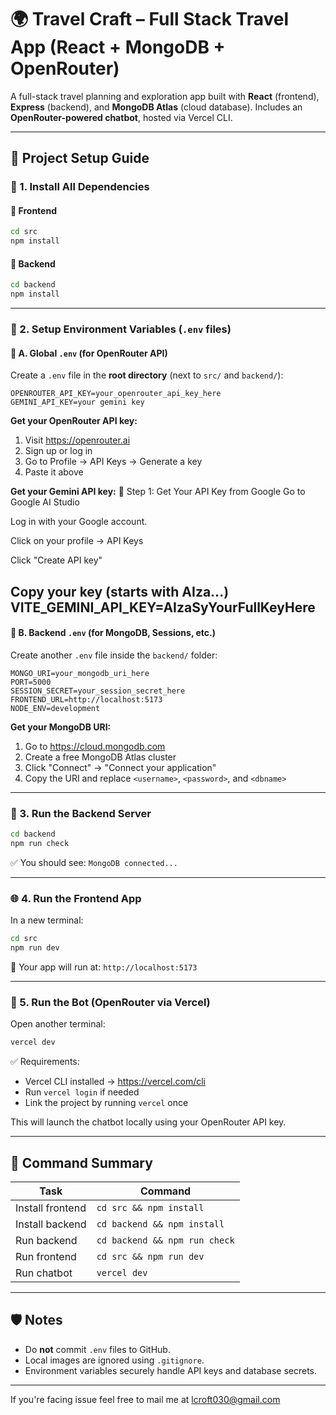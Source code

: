 # 🌍 Travel Craft – Full Stack Travel App (React + MongoDB + OpenRouter)

A full-stack travel planning and exploration app built with **React** (frontend), **Express** (backend), and **MongoDB Atlas** (cloud database). Includes an **OpenRouter-powered chatbot**, hosted via Vercel CLI.

---

## 🚀 Project Setup Guide

### 🧩 1. Install All Dependencies

#### 📁 Frontend
```bash
cd src
npm install
```

#### 📁 Backend
```bash
cd backend
npm install
```

---

### 🔐 2. Setup Environment Variables (`.env` files)

#### 📁 A. Global `.env` (for OpenRouter API)
Create a `.env` file in the **root directory** (next to `src/` and `backend/`):

```env
OPENROUTER_API_KEY=your_openrouter_api_key_here
GEMINI_API_KEY=your gemini key
```

**Get your OpenRouter API key:**
1. Visit https://openrouter.ai
2. Sign up or log in
3. Go to Profile → API Keys → Generate a key
4. Paste it above

**Get your Gemini API key:**
🔑 Step 1: Get Your API Key from Google
Go to Google AI Studio

Log in with your Google account.

Click on your profile → API Keys

Click "Create API key"

Copy your key (starts with AIza...)
VITE_GEMINI_API_KEY=AIzaSyYourFullKeyHere
---

#### 📁 B. Backend `.env` (for MongoDB, Sessions, etc.)
Create another `.env` file inside the `backend/` folder:

```env
MONGO_URI=your_mongodb_uri_here
PORT=5000
SESSION_SECRET=your_session_secret_here
FRONTEND_URL=http://localhost:5173
NODE_ENV=development
```

**Get your MongoDB URI:**
1. Go to https://cloud.mongodb.com
2. Create a free MongoDB Atlas cluster
3. Click "Connect" → "Connect your application"
4. Copy the URI and replace `<username>`, `<password>`, and `<dbname>`

---

### 🧪 3. Run the Backend Server

```bash
cd backend
npm run check
```

✅ You should see: `MongoDB connected...`

---

### 🌐 4. Run the Frontend App

In a new terminal:

```bash
cd src
npm run dev
```

🔗 Your app will run at: `http://localhost:5173`

---

### 🤖 5. Run the Bot (OpenRouter via Vercel)

Open another terminal:

```bash
vercel dev
```

✅ Requirements:
- Vercel CLI installed → https://vercel.com/cli
- Run `vercel login` if needed
- Link the project by running `vercel` once

This will launch the chatbot locally using your OpenRouter API key.

---

## 🧾 Command Summary

| Task               | Command                     |
|--------------------|-----------------------------|
| Install frontend   | `cd src && npm install`     |
| Install backend    | `cd backend && npm install` |
| Run backend        | `cd backend && npm run check` |
| Run frontend       | `cd src && npm run dev`     |
| Run chatbot        | `vercel dev`                |

---

## 🛡️ Notes

- Do **not** commit `.env` files to GitHub.
- Local images are ignored using `.gitignore`.
- Environment variables securely handle API keys and database secrets.

---
If you're facing issue feel free to mail me at lcroft030@gmail.com
